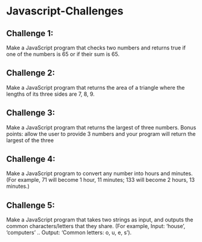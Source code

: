 # Javascript-Challenges
## Challenge 1: 
Make a JavaScript program that checks two numbers and returns true if one of the numbers is 65 or if their sum is 65.
## Challenge 2: 
Make a JavaScript program that returns the area of a triangle where the lengths of its three sides are 7, 8, 9.
## Challenge 3: 
Make a JavaScript program that returns the largest of three numbers. Bonus points: allow the user to provide 3 numbers and your program will return the largest of the three
## Challenge 4: 
Make a JavaScript program to convert any number into hours and minutes. (For example, 71 will become 1 hour, 11 minutes; 133 will become 2 hours, 13 minutes.)
## Challenge 5: 
Make a JavaScript program that takes two strings as input, and outputs the common characters/letters that they share. (For example, Input: ‘house’, ‘computers’ .. Output: ‘Common letters: o, u, e, s’).

